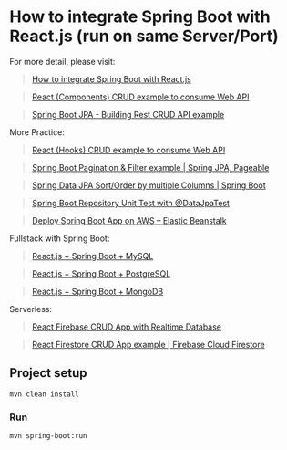 # How to integrate Spring Boot with React.js (run on same Server/Port)

For more detail, please visit:
> [How to integrate Spring Boot with React.js](https://bezkoder.com/integrate-reactjs-spring-boot/)

> [React (Components) CRUD example to consume Web API](https://bezkoder.com/react-crud-web-api/)

> [Spring Boot JPA - Building Rest CRUD API example](https://bezkoder.com/spring-boot-jpa-crud-rest-api/)

More Practice:
> [React (Hooks) CRUD example to consume Web API](https://bezkoder.com/react-hooks-crud-axios-api/)

> [Spring Boot Pagination & Filter example | Spring JPA, Pageable](https://bezkoder.com/spring-boot-pagination-filter-jpa-pageable/)

> [Spring Data JPA Sort/Order by multiple Columns | Spring Boot](https://bezkoder.com/spring-data-sort-multiple-columns/)

> [Spring Boot Repository Unit Test with @DataJpaTest](https://bezkoder.com/spring-boot-unit-test-jpa-repo-datajpatest/)

> [Deploy Spring Boot App on AWS – Elastic Beanstalk](https://bezkoder.com/deploy-spring-boot-aws-eb/)

Fullstack with Spring Boot:
> [React.js + Spring Boot + MySQL](https://bezkoder.com/react-spring-boot-crud/)

> [React.js + Spring Boot + PostgreSQL](https://bezkoder.com/spring-boot-react-postgresql/)

> [React.js + Spring Boot + MongoDB](https://bezkoder.com/react-spring-boot-mongodb/)

Serverless:
> [React Firebase CRUD App with Realtime Database](https://bezkoder.com/react-firebase-crud/)

> [React Firestore CRUD App example | Firebase Cloud Firestore](https://bezkoder.com/react-firestore-crud/)

## Project setup
```
mvn clean install
```

### Run
```
mvn spring-boot:run
```
